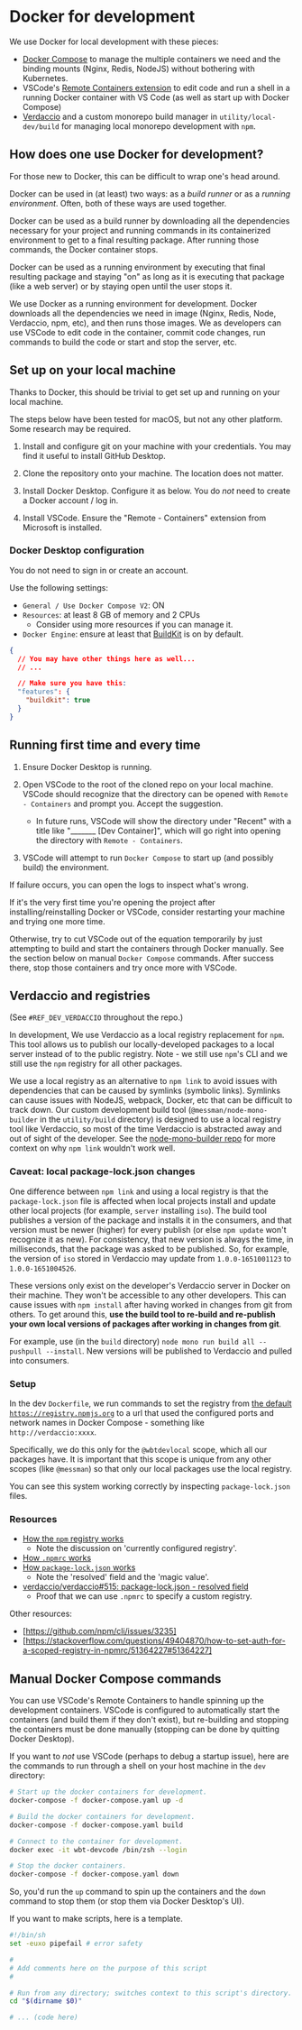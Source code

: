 # Docker for development

We use Docker for local development with these pieces:

- [Docker Compose](https://docs.docker.com/compose/) to manage the multiple containers we need and the binding mounts (Nginx, Redis, NodeJS) without bothering with Kubernetes.
- VSCode's [Remote Containers extension](https://code.visualstudio.com/docs/remote/containers) to edit code and run a shell in a running Docker container with VS Code (as well as start up with Docker Compose)
- [Verdaccio](https://github.com/verdaccio/verdaccio) and a custom monorepo build manager in `utility/local-dev/build` for managing local monorepo development with `npm`.

## How does one use Docker for development?

For those new to Docker, this can be difficult to wrap one's head around.

Docker can be used in (at least) two ways: as a *build runner* or as a *running environment*. Often, both of these ways are used together.

Docker can be used as a build runner by downloading all the dependencies necessary for your project and running commands in its containerized environment to get to a final resulting package. After running those commands, the Docker container stops.

Docker can be used as a running environment by executing that final resulting package and staying "on" as long as it is executing that package (like a web server) or by staying open until the user stops it.

We use Docker as a running environment for development. Docker downloads all the dependencies we need in image (Nginx, Redis, Node, Verdaccio, npm, etc), and then runs those images. We as developers can use VSCode to edit code in the container, commit code changes, run commands to build the code or start and stop the server, etc.

## Set up on your local machine

Thanks to Docker, this should be trivial to get set up and running on your local machine.

The steps below have been tested for macOS, but not any other platform. Some research may be required.

1. Install and configure git on your machine with your credentials. You may find it useful to install GitHub Desktop.

1. Clone the repository onto your machine. The location does not matter.

1. Install Docker Desktop. Configure it as below. You do *not* need to create a Docker account / log in.

1. Install VSCode. Ensure the "Remote - Containers" extension from Microsoft is installed.

### Docker Desktop configuration

You do not need to sign in or create an account.

Use the following settings:
- `General / Use Docker Compose V2`: ON
- `Resources`: at least 8 GB of memory and 2 CPUs
	- Consider using more resources if you can manage it.
- `Docker Engine`: ensure at least that [BuildKit](https://docs.docker.com/develop/develop-images/build_enhancements/) is on by default. 
```json
{
  // You may have other things here as well...
  // ...

  // Make sure you have this:
  "features": {
    "buildkit": true
  }
}
```

## Running first time and every time

1. Ensure Docker Desktop is running.

1. Open VSCode to the root of the cloned repo on your local machine. VSCode should recognize that the directory can be opened with `Remote - Containers` and prompt you. Accept the suggestion.
	- In future runs, VSCode will show the directory under "Recent" with a title like "_______ [Dev Container]", which will go right into opening the directory with `Remote - Containers`.

1. VSCode will attempt to run `Docker Compose` to start up (and possibly build) the environment.

If failure occurs, you can open the logs to inspect what's wrong.

If it's the very first time you're opening the project after installing/reinstalling Docker or VSCode, consider restarting your machine and trying one more time. 

Otherwise, try to cut VSCode out of the equation temporarily by just attempting to build and start the containers through Docker manually. See the section below on manual `Docker Compose` commands. After success there, stop those containers and try once more with VSCode.

## Verdaccio and registries

(See `#REF_DEV_VERDACCIO` throughout the repo.)

In development, We use Verdaccio as a local registry replacement for `npm`. This tool allows us to publish our locally-developed packages to a local server instead of to the public registry.
Note - we still use `npm`'s CLI and we still use the `npm` registry for all other packages.

We use a local registry as an alternative to `npm link` to avoid issues with dependencies that can be caused by symlinks (symbolic links). Symlinks can cause issues with NodeJS, webpack, Docker, etc that can be difficult to track down. Our custom development build tool (`@messman/node-mono-builder` in the `utility/build` directory) is designed to use a local registry tool like Verdaccio, so most of the time Verdaccio is abstracted away and out of sight of the developer. See the [node-mono-builder repo](https://github.com/messman/node-mono-builder) for more context on why `npm link` wouldn't work well.

### Caveat: local package-lock.json changes

One difference between `npm link` and using a local registry is that the `package-lock.json` file is affected when local projects install and update other local projects (for example, `server` installing `iso`). The build tool publishes a version of the package and installs it in the consumers, and that version must be newer (higher) for every publish (or else `npm update` won't recognize it as new). For consistency, that new version is always the time, in milliseconds, that the package was asked to be published. So, for example, the version of `iso` stored in Verdaccio may update from `1.0.0-1651001123` to `1.0.0-1651004526`. 

These versions only exist on the developer's Verdaccio server in Docker on their machine. They won't be accessible to any other developers. This can cause issues with `npm install` after having worked in changes from git from others. To get around this, **use the build tool to re-build and re-publish your own local versions of packages after working in changes from git**.

For example, use (in the `build` directory) `node mono run build all --pushpull --install`. New versions will be published to Verdaccio and pulled into consumers.

### Setup

In the dev `Dockerfile`, we run commands to set the registry from [the default `https://registry.npmjs.org`](https://docs.npmjs.com/cli/v8/using-npm/config#registry) to a url that used the configured ports and network names in Docker Compose - something like `http://verdaccio:xxxx`.

Specifically, we do this only for the `@wbtdevlocal` scope, which all our packages have. It is important that this scope is unique from any other scopes (like `@messman`) so that only our local packages use the local registry.

You can see this system working correctly by inspecting `package-lock.json` files.

### Resources

- [How the `npm` registry works](https://docs.npmjs.com/cli/v8/using-npm/registry)
	- Note the discussion on 'currently configured registry'.
- [How `.npmrc` works](https://docs.npmjs.com/cli/v8/configuring-npm/npmrc)
- [How `package-lock.json` works](https://docs.npmjs.com/cli/v8/configuring-npm/package-lock-json#dependencies)
	- Note the 'resolved' field and the 'magic value'.
- [verdaccio/verdaccio#515: package-lock.json - resolved field](https://github.com/verdaccio/verdaccio/issues/515)
	- Proof that we can use `.npmrc` to specify a custom registry.

Other resources:
- [https://github.com/npm/cli/issues/3235]
- [https://stackoverflow.com/questions/49404870/how-to-set-auth-for-a-scoped-registry-in-npmrc/51364227#51364227]

## Manual Docker Compose commands

You can use VSCode's Remote Containers to handle spinning up the development containers. VSCode is configured to automatically start the containers (and build them if they don't exist), but re-building and stopping the containers must be done manually (stopping can be done by quitting Docker Desktop).

If you want to *not* use VSCode (perhaps to debug a startup issue), here are the commands to run through a shell on your host machine in the `dev` directory:

```sh
# Start up the docker containers for development.
docker-compose -f docker-compose.yaml up -d

# Build the docker containers for development.
docker-compose -f docker-compose.yaml build

# Connect to the container for development.
docker exec -it wbt-devcode /bin/zsh --login

# Stop the docker containers.
docker-compose -f docker-compose.yaml down
```

So, you'd run the `up` command to spin up the containers and the `down` command to stop them (or stop them via Docker Desktop's UI).


If you want to make scripts, here is a template.

```sh
#!/bin/sh
set -euxo pipefail # error safety

#
# Add comments here on the purpose of this script
#

# Run from any directory; switches context to this script's directory.
cd "$(dirname $0)"

# ... (code here)
```